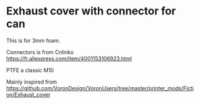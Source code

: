 # Exhaust cover with connector for can

This is for 3mm foam.

Connectors is from Cnlinko https://fr.aliexpress.com/item/4001153106923.html

PTFE a classic M10

Mainly inspired from https://github.com/VoronDesign/VoronUsers/tree/master/printer_mods/Fiction/Exhaust_cover

